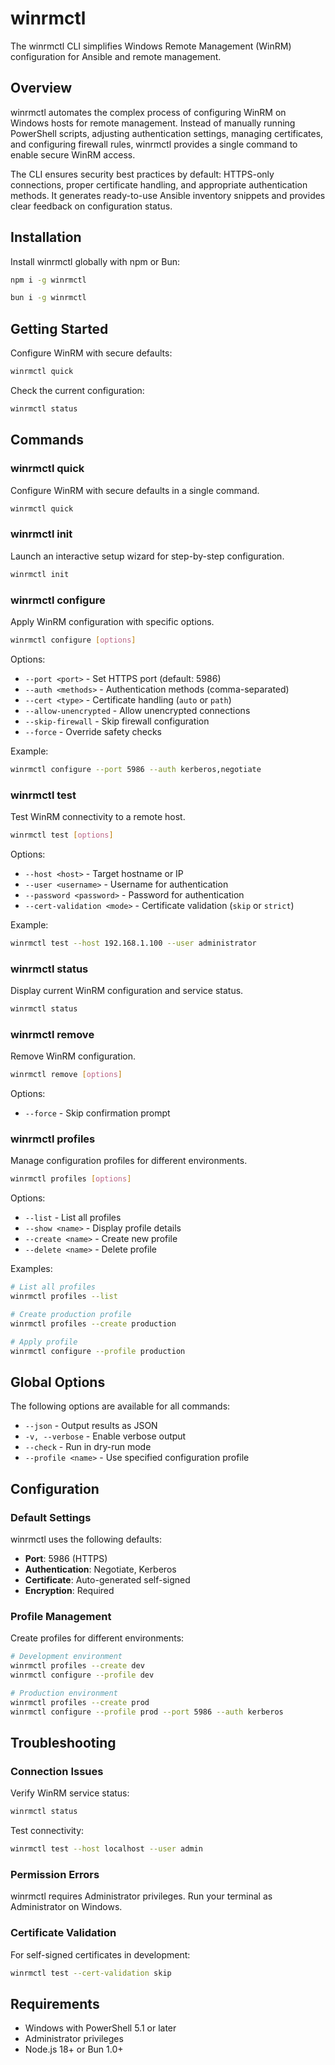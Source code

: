 # winrmctl

The winrmctl CLI simplifies Windows Remote Management (WinRM) configuration for Ansible and remote management.

## Overview

winrmctl automates the complex process of configuring WinRM on Windows hosts for remote management. Instead of manually running PowerShell scripts, adjusting authentication settings, managing certificates, and configuring firewall rules, winrmctl provides a single command to enable secure WinRM access.

The CLI ensures security best practices by default: HTTPS-only connections, proper certificate handling, and appropriate authentication methods. It generates ready-to-use Ansible inventory snippets and provides clear feedback on configuration status.

## Installation

Install winrmctl globally with npm or Bun:

```bash
npm i -g winrmctl
```

```bash
bun i -g winrmctl
```

## Getting Started

Configure WinRM with secure defaults:

```bash
winrmctl quick
```

Check the current configuration:

```bash
winrmctl status
```

## Commands

### winrmctl quick

Configure WinRM with secure defaults in a single command.

```bash
winrmctl quick
```

### winrmctl init

Launch an interactive setup wizard for step-by-step configuration.

```bash
winrmctl init
```

### winrmctl configure

Apply WinRM configuration with specific options.

```bash
winrmctl configure [options]
```

Options:
- `--port <port>` - Set HTTPS port (default: 5986)
- `--auth <methods>` - Authentication methods (comma-separated)
- `--cert <type>` - Certificate handling (`auto` or `path`)
- `--allow-unencrypted` - Allow unencrypted connections
- `--skip-firewall` - Skip firewall configuration
- `--force` - Override safety checks

Example:

```bash
winrmctl configure --port 5986 --auth kerberos,negotiate
```

### winrmctl test

Test WinRM connectivity to a remote host.

```bash
winrmctl test [options]
```

Options:
- `--host <host>` - Target hostname or IP
- `--user <username>` - Username for authentication
- `--password <password>` - Password for authentication
- `--cert-validation <mode>` - Certificate validation (`skip` or `strict`)

Example:

```bash
winrmctl test --host 192.168.1.100 --user administrator
```

### winrmctl status

Display current WinRM configuration and service status.

```bash
winrmctl status
```

### winrmctl remove

Remove WinRM configuration.

```bash
winrmctl remove [options]
```

Options:
- `--force` - Skip confirmation prompt

### winrmctl profiles

Manage configuration profiles for different environments.

```bash
winrmctl profiles [options]
```

Options:
- `--list` - List all profiles
- `--show <name>` - Display profile details
- `--create <name>` - Create new profile
- `--delete <name>` - Delete profile

Examples:

```bash
# List all profiles
winrmctl profiles --list

# Create production profile
winrmctl profiles --create production

# Apply profile
winrmctl configure --profile production
```

## Global Options

The following options are available for all commands:

- `--json` - Output results as JSON
- `-v, --verbose` - Enable verbose output
- `--check` - Run in dry-run mode
- `--profile <name>` - Use specified configuration profile

## Configuration

### Default Settings

winrmctl uses the following defaults:

- **Port**: 5986 (HTTPS)
- **Authentication**: Negotiate, Kerberos
- **Certificate**: Auto-generated self-signed
- **Encryption**: Required

### Profile Management

Create profiles for different environments:

```bash
# Development environment
winrmctl profiles --create dev
winrmctl configure --profile dev

# Production environment
winrmctl profiles --create prod
winrmctl configure --profile prod --port 5986 --auth kerberos
```

## Troubleshooting

### Connection Issues

Verify WinRM service status:

```bash
winrmctl status
```

Test connectivity:

```bash
winrmctl test --host localhost --user admin
```

### Permission Errors

winrmctl requires Administrator privileges. Run your terminal as Administrator on Windows.

### Certificate Validation

For self-signed certificates in development:

```bash
winrmctl test --cert-validation skip
```

## Requirements

- Windows with PowerShell 5.1 or later
- Administrator privileges
- Node.js 18+ or Bun 1.0+
